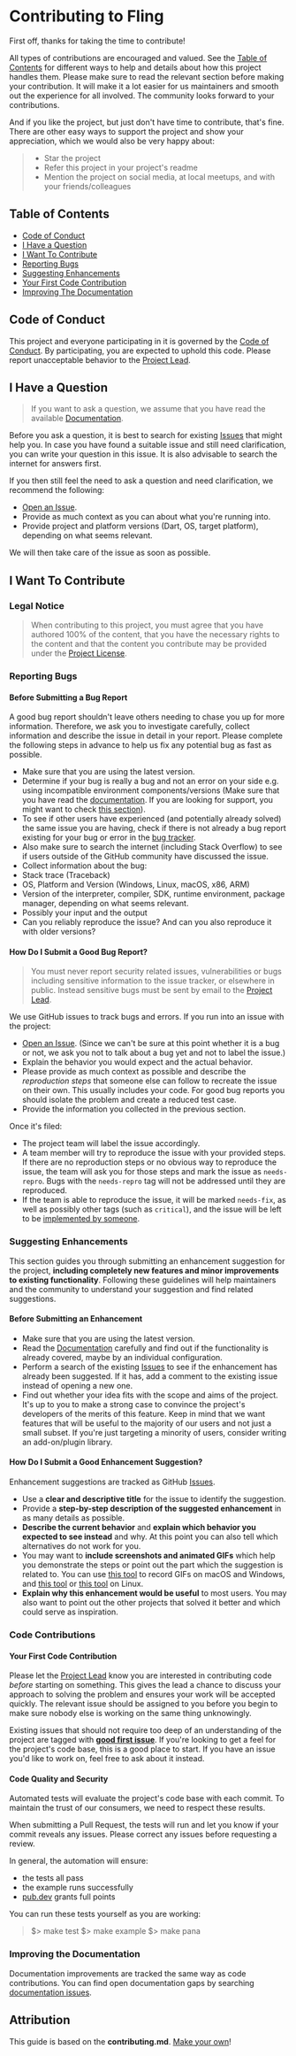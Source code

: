 # Contributing to Fling

First off, thanks for taking the time to contribute! 

All types of contributions are encouraged and valued. See the [Table of Contents](#table-of-contents) for different ways to help and details about how this project handles them. Please make sure to read the relevant section before making your contribution. It will make it a lot easier for us maintainers and smooth out the experience for all involved. The community looks forward to your contributions. 

And if you like the project, but just don't have time to contribute, that's fine. There are other easy ways to support the project and show your appreciation, which we would also be very happy about:

> - Star the project
> - Refer this project in your project's readme
> - Mention the project on social media, at local meetups, and with your friends/colleagues

## Table of Contents

- [Code of Conduct](#code-of-conduct)
- [I Have a Question](#i-have-a-question)
- [I Want To Contribute](#i-want-to-contribute)
- [Reporting Bugs](#reporting-bugs)
- [Suggesting Enhancements](#suggesting-enhancements)
- [Your First Code Contribution](#your-first-code-contribution)
- [Improving The Documentation](#improving-the-documentation)

## Code of Conduct

This project and everyone participating in it is governed by the
[Code of Conduct].
By participating, you are expected to uphold this code. Please report unacceptable behavior
to the [Project Lead].

## I Have a Question

> If you want to ask a question, we assume that you have read the available [Documentation].

Before you ask a question, it is best to search for existing [Issues] that might help you. In case you have found a suitable issue and still need clarification, you can write your question in this issue. It is also advisable to search the internet for answers first.

If you then still feel the need to ask a question and need clarification, we recommend the following:

- [Open an Issue].
- Provide as much context as you can about what you're running into.
- Provide project and platform versions (Dart, OS, target platform), depending on what seems relevant.

We will then take care of the issue as soon as possible.

## I Want To Contribute

### Legal Notice

> When contributing to this project, you must agree that you have authored 100% of the content, that you have the necessary rights to the content and that the content you contribute may be provided under the [Project License].

### Reporting Bugs

#### Before Submitting a Bug Report

A good bug report shouldn't leave others needing to chase you up for more information. Therefore, we ask you to investigate carefully, collect information and describe the issue in detail in your report. Please complete the following steps in advance to help us fix any potential bug as fast as possible.

- Make sure that you are using the latest version.
- Determine if your bug is really a bug and not an error on your side e.g. using incompatible environment components/versions (Make sure that you have read the [documentation]. If you are looking for support, you might want to check [this section](#i-have-a-question)).
- To see if other users have experienced (and potentially already solved) the same issue you are having, check if there is not already a bug report existing for your bug or error in the [bug tracker].
- Also make sure to search the internet (including Stack Overflow) to see if users outside of the GitHub community have discussed the issue.
- Collect information about the bug:
- Stack trace (Traceback)
- OS, Platform and Version (Windows, Linux, macOS, x86, ARM)
- Version of the interpreter, compiler, SDK, runtime environment, package manager, depending on what seems relevant.
- Possibly your input and the output
- Can you reliably reproduce the issue? And can you also reproduce it with older versions?

#### How Do I Submit a Good Bug Report?

> You must never report security related issues, vulnerabilities or bugs including sensitive information to the issue tracker, or elsewhere in public. Instead sensitive bugs must be sent by email to the [Project Lead].

We use GitHub issues to track bugs and errors. If you run into an issue with the project:

- [Open an Issue]. (Since we can't be sure at this point whether it is a bug or not, we ask you not to talk about a bug yet and not to label the issue.)
- Explain the behavior you would expect and the actual behavior.
- Please provide as much context as possible and describe the *reproduction steps* that someone else can follow to recreate the issue on their own. This usually includes your code. For good bug reports you should isolate the problem and create a reduced test case.
- Provide the information you collected in the previous section.

Once it's filed:

- The project team will label the issue accordingly.
- A team member will try to reproduce the issue with your provided steps. If there are no reproduction steps or no obvious way to reproduce the issue, the team will ask you for those steps and mark the issue as `needs-repro`. Bugs with the `needs-repro` tag will not be addressed until they are reproduced.
- If the team is able to reproduce the issue, it will be marked `needs-fix`, as well as possibly other tags (such as `critical`), and the issue will be left to be [implemented by someone](#your-first-code-contribution).

### Suggesting Enhancements

This section guides you through submitting an enhancement suggestion for the project, **including completely new features and minor improvements to existing functionality**. Following these guidelines will help maintainers and the community to understand your suggestion and find related suggestions.

#### Before Submitting an Enhancement

- Make sure that you are using the latest version.
- Read the [Documentation] carefully and find out if the functionality is already covered, maybe by an individual configuration.
- Perform a search of the existing [Issues] to see if the enhancement has already been suggested. If it has, add a comment to the existing issue instead of opening a new one.
- Find out whether your idea fits with the scope and aims of the project. It's up to you to make a strong case to convince the project's developers of the merits of this feature. Keep in mind that we want features that will be useful to the majority of our users and not just a small subset. If you're just targeting a minority of users, consider writing an add-on/plugin library.

#### How Do I Submit a Good Enhancement Suggestion?

Enhancement suggestions are tracked as GitHub [Issues].

- Use a **clear and descriptive title** for the issue to identify the suggestion.
- Provide a **step-by-step description of the suggested enhancement** in as many details as possible.
- **Describe the current behavior** and **explain which behavior you expected to see instead** and why. At this point you can also tell which alternatives do not work for you.
- You may want to **include screenshots and animated GIFs** which help you demonstrate the steps or point out the part which the suggestion is related to. You can use [this tool](https://www.cockos.com/licecap/) to record GIFs on macOS and Windows, and [this tool](https://github.com/colinkeenan/silentcast) or [this tool](https://github.com/GNOME/byzanz) on Linux. 
- **Explain why this enhancement would be useful** to most users. You may also want to point out the other projects that solved it better and which could serve as inspiration.

### Code Contributions

#### Your First Code Contribution

Please let the [Project Lead] know you are interested in contributing code *before* starting on something. This gives the lead a chance to discuss your approach to solving the problem and ensures your work will be accepted quickly. The relevant issue should be assigned to you before you begin to make sure nobody else is working on the same thing unknowingly.

Existing issues that should not require too deep of an understanding of the project are tagged with **[good first issue]**. If you're looking to get a feel for the project's code base, this is a good place to start. If you have an issue you'd like to work on, feel free to ask about it instead.

#### Code Quality and Security

Automated tests will evaluate the project's code base with each commit. To maintain the trust of our consumers, we need to respect these results.

When submitting a Pull Request, the tests will run and let you know if your commit reveals any issues. Please correct any issues before requesting a review.

In general, the automation will ensure:

- the tests all pass
- the example runs successfully
- [pub.dev](https://pub.dev) grants full points

You can run these tests yourself as you are working:

> $> make test
> $> make example
> $> make pana

### Improving the Documentation

Documentation improvements are tracked the same way as code contributions. You can find open documentation gaps by searching [documentation issues].

## Attribution

This guide is based on the **contributing.md**. [Make your own](https://contributing.md/)!

[Project Lead]: https://github.com/mongoose13 "Bruce Santier's GitHub profile"
[Code of Conduct]: https://www.contributor-covenant.org/version/2/1/code_of_conduct/ "Contributor Covenant 2.1"
[Documentation]: https://github.com/mongoose13/fling-units/wiki "Fling Units wiki"
[documentation issues]: https://github.com/mongoose13/fling-units/labels/documentation "Issues tagged with 'documentation'"
[Issues]: https://github.com/mongoose13/fling-units/issues "All open issues"
[bug tracker]: https://github.com/mongoose13/fling-units/labels/bug "Issues tagged with 'bug'"
[Open an Issue]: https://github.com/mongoose13/fling-units/issues/new "Create a new issue"
[good first issue]: https://github.com/mongoose13/fling-units/labels/good%20first%20issue "Issues tagged with 'good first issue'"
[Project License]: https://github.com/mongoose13/fling-units/blob/master/LICENSE "The project's license"
